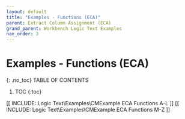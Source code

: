 ```yaml
---
layout: default
title: "Examples - Functions (ECA)"
parent: Extract Column Assignment (ECA)
grand_parent: Workbench Logic Text Examples
nav_order: 3
---
```


# Examples - Functions (ECA)
{: .no_toc}
TABLE OF CONTENTS 
1. TOC
{:toc}  
 

[[ INCLUDE: Logic Text\Examples\CMExample ECA Functions A-L ]]
[[ INCLUDE: Logic Text\Examples\CMExample ECA Functions M-Z ]]